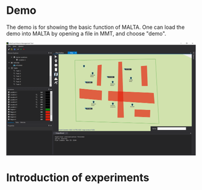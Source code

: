 # Demo

The demo is for showing the basic function of MALTA. One can load the demo into MALTA by opening a file in MMT, and choose "demo".

![Image](res/exp_demo.png "Demo of planning a sequence of tasks.")

# Introduction of experiments
